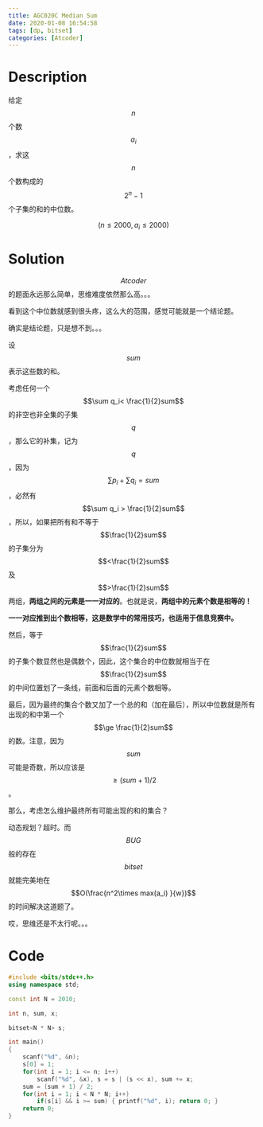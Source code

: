 ```yaml
---
title: AGC020C Median Sum
date: 2020-01-08 16:54:58
tags: [dp, bitset]
categories: [Atcoder]
---
```


# Description

给定$$n$$个数$$a_i$$，求这$$n$$个数构成的$$2^n-1$$个子集的和的中位数。

$$(n\le 2000,a_i\le 2000)$$

<!--more-->

# Solution

$$Atcoder$$的题面永远那么简单，思维难度依然那么高。。。

看到这个中位数就感到很头疼，这么大的范围，感觉可能就是一个结论题。

确实是结论题，只是想不到。。。

设$$sum$$表示这些数的和。

考虑任何一个$$\sum q_i< \frac{1}{2}sum$$的非空也非全集的子集$${q}$$，那么它的补集，记为$$q$$，因为$$\sum p_i + \sum q_i = sum$$，必然有$$\sum q_i > \frac{1}{2}sum$$，所以，如果把所有和不等于$$\frac{1}{2}sum$$的子集分为$$<\frac{1}{2}sum$$及$$>\frac{1}{2}sum$$两组，**两组之间的元素是一一对应的**。也就是说，**两组中的元素个数是相等的！**

**一一对应推到出个数相等，这是数学中的常用技巧，也适用于信息竞赛中。**

然后，等于$$\frac{1}{2}sum$$的子集个数显然也是偶数个，因此，这个集合的中位数就相当于在$$\frac{1}{2}sum$$的中间位置划了一条线，前面和后面的元素个数相等。

最后，因为最终的集合个数又加了一个总的和（加在最后），所以中位数就是所有出现的和中第一个$$\ge \frac{1}{2}sum$$的数。注意，因为$$sum$$可能是奇数，所以应该是$$\ge (sum+1)/2$$。

那么，考虑怎么维护最终所有可能出现的和的集合？

动态规划？超时。而$$BUG$$般的存在$$bitset$$就能完美地在$$O(\frac{n^2\times max(a_i) }{w})$$的时间解决这道题了。

哎，思维还是不太行呢。。。

# Code

```c++
#include <bits/stdc++.h>
using namespace std;

const int N = 2010;

int n, sum, x;

bitset<N * N> s;

int main()
{
	scanf("%d", &n);
	s[0] = 1;
	for(int i = 1; i <= n; i++)
		scanf("%d", &x), s = s | (s << x), sum += x;
	sum = (sum + 1) / 2;
	for(int i = 1; i < N * N; i++)
		if(s[i] && i >= sum) { printf("%d", i); return 0; }
	return 0;
}
```

